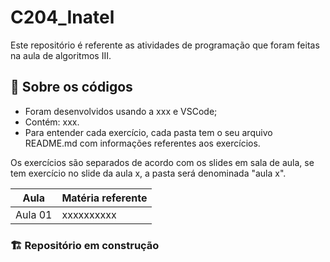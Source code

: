 # C204_Inatel
Este repositório é referente as atividades de programação que foram feitas na aula de algoritmos III.

## 📁 Sobre os códigos
- Foram desenvolvidos usando a xxx e VSCode;
- Contém: xxx.
- Para entender cada exercício, cada pasta tem o seu arquivo README.md com informações referentes aos exercícios.

<p> Os exercícios são separados de acordo com os slides em sala de aula, se tem exercício no slide da aula x, a pasta será denominada "aula x".
<p>

| Aula | Matéria referente |
| ------------- | ------------- |
| Aula 01  |  xxxxxxxxxx |


### 🏗️ Repositório em construção
